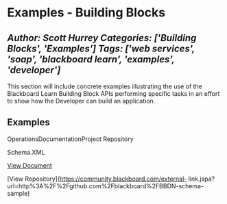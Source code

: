 # Examples - Building Blocks
*Author: Scott Hurrey*
*Categories: ['Building Blocks', 'Examples']*
*Tags: ['web services', 'soap', 'blackboard learn', 'examples', 'developer']*
---
This section will include concrete examples illustrating the use of the
Blackboard Learn Building Block APIs performing specific tasks in an effort to
show how the Developer can build an application.

## Examples

OperationsDocumentationProject Repository

Schema.XML

[View Document](https://community.blackboard.com/docs/DOC-1123)

[View Repository](https://community.blackboard.com/external-
link.jspa?url=http%3A%2F%2Fgithub.com%2Fblackboard%2FBBDN-schema-sample)

